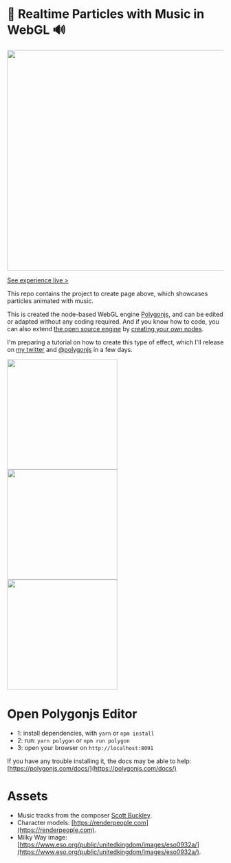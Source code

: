 
# 🎵 Realtime Particles with Music in WebGL 🔊

<a href="https://polygonjs.com/particles-music" target="_blank"><img width="512" src="https://github.com/polygonjs/tutorial_audio_analysers/blob/main/public/images/particles_music.gif?raw=true" /></a>

[See experience live >](https://polygonjs.com/particles-music)

This repo contains the project to create page above, which showcases particles animated with music.

This is created the node-based WebGL engine [Polygonjs](https://polygonjs.com), and can be edited or adapted without any coding required. And if you know how to code, you can also extend [the open source engine](https://github.com/polygonjs/polygonjs) by [creating your own nodes](https://github.com/polygonjs/plugins_tutorials).

I'm preparing a tutorial on how to create this type of effect, which I'll release on [my twitter](https://twitter.com/fradingue) and [@polygonjs](https://twitter.com/polygonjs) in a few days.

<img width="256" src="https://github.com/polygonjs/tutorial_audio_analysers/blob/main/public/images/tutorial_screenshot1.png?raw=true" />
<img width="256" src="https://github.com/polygonjs/tutorial_audio_analysers/blob/main/public/images/tutorial_screenshot2.png?raw=true" />
<img width="256" src="https://github.com/polygonjs/tutorial_audio_analysers/blob/main/public/images/tutorial_screenshot3.png?raw=true" />

# Open Polygonjs Editor

- 1: install dependencies, with `yarn` or `npm install`
- 2: run: `yarn polygon` or `npm run polygon`
- 3: open your browser on `http://localhost:8091`

If you have any trouble installing it, the docs may be able to help: [https://polygonjs.com/docs/](https://polygonjs.com/docs/)


# Assets

- Music tracks from the composer [Scott Buckley](https://www.scottbuckley.com.au/library/the-climb/).
- Character models: [https://renderpeople.com](https://renderpeople.com).
- Milky Way image: [https://www.eso.org/public/unitedkingdom/images/eso0932a/](https://www.eso.org/public/unitedkingdom/images/eso0932a/).
